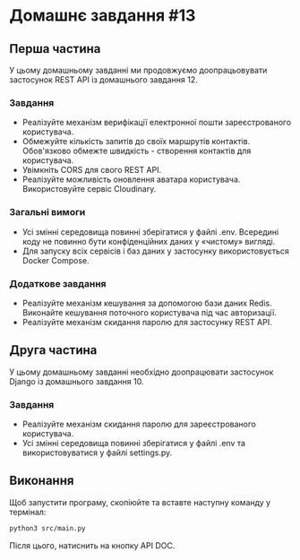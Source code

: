 # Домашнє завдання #13

## Перша частина

У цьому домашньому завданні ми продовжуємо доопрацьовувати застосунок REST API із домашнього завдання 12.

### Завдання

- Реалізуйте механізм верифікації електронної пошти зареєстрованого користувача.
- Обмежуйте кількість запитів до своїх маршрутів контактів. Обов'язково обмежте швидкість - створення контактів для користувача.
- Увімкніть CORS для свого REST API.
- Реалізуйте можливість оновлення аватара користувача. Використовуйте сервіс Cloudinary.

### Загальні вимоги

- Усі змінні середовища повинні зберігатися у файлі .env. Всередині коду не повинно бути конфіденційних даних у «чистому» вигляді.
- Для запуску всіх сервісів і баз даних у застосунку використовується Docker Compose.

### Додаткове завдання

- Реалізуйте механізм кешування за допомогою бази даних Redis. Виконайте кешування поточного користувача під час авторизації.
- Реалізуйте механізм скидання паролю для застосунку REST API.

## Друга частина

У цьому домашньому завданні необхідно доопрацювати застосунок Django із домашнього завдання 10.

### Завдання

- Реалізуйте механізм скидання паролю для зареєстрованого користувача.
- Усі змінні середовища повинні зберігатися у файлі .env та використовуватися у файлі settings.py.

## Виконання

Щоб запустити програму, скопіюйте та вставте наступну команду у термінал:

```bash
python3 src/main.py
```

Після цього, натиснить на кнопку API DOC.
